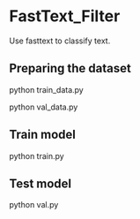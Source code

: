 # FastText_Filter
Use fasttext to classify text.

## Preparing the dataset
python train_data.py

python val_data.py

## Train model
python train.py

## Test model
python val.py
